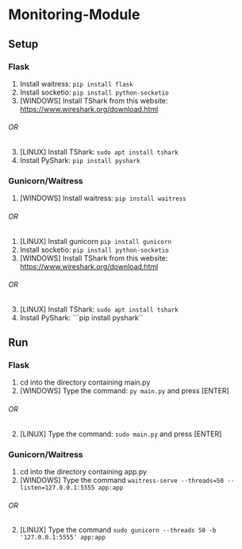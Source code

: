 # Monitoring-Module
## Setup
### Flask
1. Install waitress: ```pip install flask```
2. Install socketio: ```pip install python-socketio```
3. [WINDOWS] Install TShark from this website: https://www.wireshark.org/download.html
###### OR
3. [LINUX] Install TShark: ```sudo apt install tshark```
4. Install PyShark: ```pip install pyshark```

### Gunicorn/Waitress
1. [WINDOWS] Install waitress: ```pip install waitress```
###### OR
1. [LINUX] Install gunicorn ```pip install gunicorn```
2. Install socketio: ```pip install python-socketio```
3. [WINDOWS] Install TShark from this website: https://www.wireshark.org/download.html
###### OR
3. [LINUX] Install TShark: ```sudo apt install tshark```
4. Install PyShark: ```pip install pyshark``

## Run
### Flask
1. cd into the directory containing main.py 
2. [WINDOWS] Type the command: ```py main.py``` and press [ENTER]
###### OR
2. [LINUX] Type the command: ```sudo main.py``` and press [ENTER]

### Gunicorn/Waitress
1. cd into the directory containing app.py
2. [WINDOWS] Type the command ```waitress-serve --threads=50 --listen=127.0.0.1:5555 app:app```
###### OR
2. [LINUX] Type the command ```sudo gunicorn --threads 50 -b '127.0.0.1:5555' app:app```
